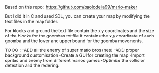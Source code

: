 Based on this repo : https://github.com/paolodelia99/mario-maker

But I did it in C and used SDL, you can create your map by modifying the text files in the map folder.

For blocks and ground the text file contain the x,y coordinates and the size of the blocks for the goombas.txt file it contains the x,y coordinate of each goomba
and the lower and upper bound for the goomba movements.

TO DO :
-ADD all the enemy of super mario bros (nes)
-ADD proper background customisation
-Create a GUI for creating the map
-Import sprites and enemy from different marios games
-Optimise the collision detection and the redering.
